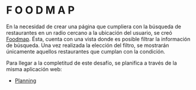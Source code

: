 #  F O O D M A P

En la necesidad de crear una página que cumpliera con la búsqueda de restaurantes en un radio cercano a la ubicación del usuario, se creó [Foodmap](). Ésta, cuenta con una vista 
donde es posible filtrar la información de búsqueda.
Una vez realizada la elección del filtro, se mostrarán únicamente aquellos
restaurantes que cumplan con la condición.

Para llegar a la completitud de este desafío, se planifica a través de la misma aplicación web:

* [Planning]()